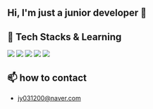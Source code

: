 ## Hi, I'm just a junior developer 👋

## 🌱 Tech Stacks & Learning
<img src="https://img.shields.io/badge/python-ff7f00?style=for-the-badge&logo=Python&logoColor=white "> <img src="https://img.shields.io/badge/MySQL-87CEEB?style=for-the-badge&logo=MySQL&logoColor=white "> <img src="https://img.shields.io/badge/java-007396?style=for-the-badge&logo=OpenJDK&logoColor=white "> <img src="https://img.shields.io/badge/Spring-6DB33F?style=for-the-badge&logo=Spring&logoColor=white "> <img src="https://img.shields.io/badge/GitHub-EAEAEA?style=for-the-badge&logo=github&logoColor=000 ">

## 📫 how to contact
 - jy031200@naver.com



<!--
**jy031200/jy031200**는 GitHub 프로필에 'README.md '(이 파일)이 나타나므로 ✨ _special_ ✨ 저장소입니다.

시작할 수 있는 몇 가지 아이디어가 있습니다.

- 🔭 저는 현재...
- 🌱 저는 지금 배우고 있습니다...
- 👯 저는 공동으로...
- 🤔 도움을 구하고 있습니다...
- 💬 저한테...
- 📫 연락하는 방법 : ...
- 😄 대명사: ...
- ⚡ 재미있는 사실: ...
-->
